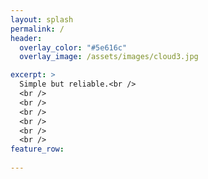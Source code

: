 ```yaml
---
layout: splash
permalink: /
header:
  overlay_color: "#5e616c"
  overlay_image: /assets/images/cloud3.jpg

excerpt: >
  Simple but reliable.<br />
  <br />
  <br />
  <br />
  <br />
  <br />
  <br />
feature_row:
  
---
```



